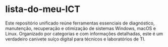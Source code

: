 # lista-do-meu-ICT
Este repositório unificado reúne ferramentas essenciais de diagnóstico, manutenção, recuperação e otimização de sistemas Windows, macOS e Linux. Organizado por categorias e com informações detalhadas, este é um verdadeiro canivete suíço digital para técnicos e laboratórios de TI.
